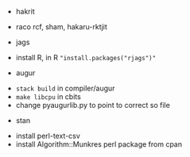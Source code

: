 * hakrit
- raco rcf, sham, hakaru-rktjit
* jags
- install R, in R `"install.packages("rjags")"`
* augur
- `stack build` in compiler/augur
- `make libcpu` in cbits
- change pyaugurlib.py to point to correct so file
* stan
- install perl-text-csv
- install Algorithm::Munkres perl package from cpan
